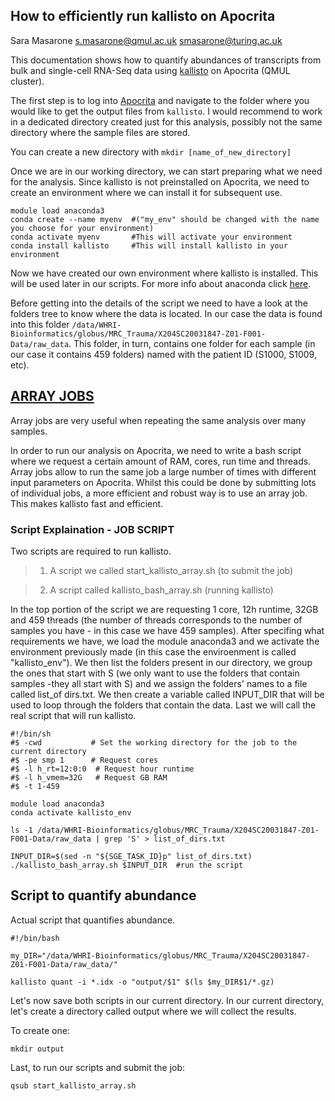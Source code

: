 ## How to efficiently run kallisto on Apocrita

Sara Masarone
s.masarone@qmul.ac.uk
smasarone@turing.ac.uk

This documentation shows how to quantify abundances of transcripts from bulk and single-cell RNA-Seq data using [kallisto](https://pachterlab.github.io/kallisto/starting) on Apocrita (QMUL cluster).

The first step is to log into [Apocrita](https://docs.hpc.qmul.ac.uk) and navigate to the folder where you would like to get the output files from `kallisto`. I would recommend to work in a dedicated directory created just for this analysis, possibly not the same directory where the sample files are stored.

You can create a new directory with
`mkdir [name_of_new_directory]`

Once we are in our working directory, we can start preparing what we need for the analysis.
Since kallisto is not preinstalled on Apocrita, we need to create an environment where we can install it for subsequent use.

```{bash}
module load anaconda3
conda create --name myenv  #("my_env" should be changed with the name you choose for your environment)
conda activate myenv       #This will activate your environment
conda install kallisto     #This will install kallisto in your environment
```

Now we have created our own environment where kallisto is installed. This will be used later in our scripts.
For more info about anaconda click [here](https://docs.conda.io/projects/conda/en/latest/user-guide/tasks/manage-environments.html).

Before getting into the details of the script we need to have a look at the folders tree to know where the data is located. In our case the data is found into this folder   `/data/WHRI-Bioinformatics/globus/MRC_Trauma/X204SC20031847-Z01-F001-Data/raw_data`. This folder, in turn, contains one folder for each sample (in our case it contains 459 folders) named with the patient ID (S1000, S1009, etc).


## [ARRAY JOBS](https://docs.hpc.qmul.ac.uk/using/arrays/)  
Array jobs are very useful when repeating the same analysis over many samples.

In order to run our analysis on Apocrita, we need to write a bash script where we request a certain amount of RAM, cores, run time and threads. Array jobs allow to run the same job a large number of times with different input parameters on Apocrita. Whilst this could be done by submitting lots of individual jobs, a more efficient and robust way is to use an array job. This makes kallisto fast and efficient.

### Script Explaination - JOB SCRIPT
Two scripts are required to run kallisto.
> 1) A script we called start_kallisto_array.sh (to submit the job)

> 2) A script called kallisto_bash_array.sh (running kallisto)



In the top portion of the script we are requesting 1 core, 12h runtime, 32GB and 459 threads (the number of threads corresponds to the number of samples you have - in this case we have 459 samples). After specifing what requirements we have, we load the module anaconda3 and we activate the environment previously made (in this case the enviroenment is called "kallisto_env").
We then list the folders present in our directory, we group the ones that start with S (we only want to use the folders that contain samples -they all start with S) and we assign the folders' names to a file called list_of dirs.txt.
We then create a variable called INPUT_DIR that will be used to loop through the folders that contain the data.
Last we will call the real script that  will run kallisto.

```{bash}
#!/bin/sh
#$ -cwd           # Set the working directory for the job to the current directory
#$ -pe smp 1      # Request cores
#$ -l h_rt=12:0:0  # Request hour runtime
#$ -l h_vmem=32G   # Request GB RAM
#$ -t 1-459

module load anaconda3
conda activate kallisto_env

ls -1 /data/WHRI-Bioinformatics/globus/MRC_Trauma/X204SC20031847-Z01-F001-Data/raw_data | grep 'S' > list_of_dirs.txt

INPUT_DIR=$(sed -n "${SGE_TASK_ID}p" list_of_dirs.txt)
./kallisto_bash_array.sh $INPUT_DIR  #run the script
```

## Script to quantify abundance
Actual script that quantifies abundance.

```{bash}
#!/bin/bash

my_DIR="/data/WHRI-Bioinformatics/globus/MRC_Trauma/X204SC20031847-Z01-F001-Data/raw_data/"

kallisto quant -i *.idx -o "output/$1" $(ls $my_DIR$1/*.gz)
```

Let's now save both scripts in our current directory.
In our current directory, let's create a directory called output where we will collect the results.

To create one:

```{bash}
mkdir output
```

Last, to run our scripts and submit the job:
```{bash}
qsub start_kallisto_array.sh
```
